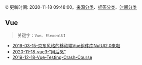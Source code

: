 :alarm_clock: 更新时间: 2020-11-18 09:48:00。[来源分类](../README.md)、[标签分类](../TAGS.md)、[时间分类](../TIMELINE.md)

## Vue


> 关键字：`Vue`、`ElementUI`



- [2019-03-15-京东风格的移动端Vue组件库NutUI2.0来啦](https://jdc.jd.com/archives/212979) 
- [2020-11-18-vue3-“用后感”](https://juejin.im/post/6896389431256121351) 
- [2019-12-18-Vue-Testing-Crash-Course](https://dev.to/blacksonic/vue-testing-crash-course-59kl) 